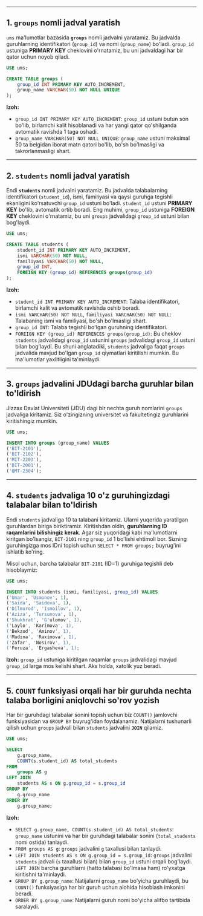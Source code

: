 -----

## 1\. `groups` nomli jadval yaratish

`ums` ma'lumotlar bazasida **`groups`** nomli jadvalni yaratamiz. Bu jadvalda guruhlarning identifikatori (`group_id`) va nomi (`group_name`) bo'ladi. `group_id` ustuniga **PRIMARY KEY** cheklovini o'rnatamiz, bu uni jadvaldagi har bir qator uchun noyob qiladi.

```sql
USE ums;

CREATE TABLE groups (
    group_id INT PRIMARY KEY AUTO_INCREMENT,
    group_name VARCHAR(50) NOT NULL UNIQUE
);
```

**Izoh:**

  * `group_id INT PRIMARY KEY AUTO_INCREMENT`: `group_id` ustuni butun son bo'lib, birlamchi kalit hisoblanadi va har yangi qator qo'shilganda avtomatik ravishda 1 taga oshadi.
  * `group_name VARCHAR(50) NOT NULL UNIQUE`: `group_name` ustuni maksimal 50 ta belgidan iborat matn qatori bo'lib, bo'sh bo'lmasligi va takrorlanmasligi shart.

-----

## 2\. `students` nomli jadval yaratish

Endi **`students`** nomli jadvalni yaratamiz. Bu jadvalda talabalarning identifikatori (`student_id`), ismi, familiyasi va qaysi guruhga tegishli ekanligini ko'rsatuvchi `group_id` ustuni bo'ladi. `student_id` ustuni **PRIMARY KEY** bo'lib, avtomatik ortib boradi. Eng muhimi, `group_id` ustuniga **FOREIGN KEY** cheklovini o'rnatamiz, bu uni `groups` jadvalidagi `group_id` ustuni bilan bog'laydi.

```sql
USE ums;

CREATE TABLE students (
    student_id INT PRIMARY KEY AUTO_INCREMENT,
    ismi VARCHAR(50) NOT NULL,
    familiyasi VARCHAR(50) NOT NULL,
    group_id INT,
    FOREIGN KEY (group_id) REFERENCES groups(group_id)
);
```

**Izoh:**

  * `student_id INT PRIMARY KEY AUTO_INCREMENT`: Talaba identifikatori, birlamchi kalit va avtomatik ravishda oshib boradi.
  * `ismi VARCHAR(50) NOT NULL`, `familiyasi VARCHAR(50) NOT NULL`: Talabaning ismi va familiyasi, bo'sh bo'lmasligi shart.
  * `group_id INT`: Talaba tegishli bo'lgan guruhning identifikatori.
  * `FOREIGN KEY (group_id) REFERENCES groups(group_id)`: Bu cheklov `students` jadvalidagi `group_id` ustunini `groups` jadvalidagi `group_id` ustuni bilan bog'laydi. Bu shuni anglatadiki, `students` jadvaliga faqat `groups` jadvalida mavjud bo'lgan `group_id` qiymatlari kiritilishi mumkin. Bu ma'lumotlar yaxlitligini ta'minlaydi.

-----

## 3\. `groups` jadvalini JDUdagi barcha guruhlar bilan to'ldirish

Jizzax Davlat Universiteti (JDU) dagi bir nechta guruh nomlarini `groups` jadvaliga kiritamiz. Siz o'zingizning universitet va fakultetingiz guruhlarini kiritishingiz mumkin.

```sql
USE ums;

INSERT INTO groups (group_name) VALUES
('BIT-2101'),
('BIT-2102'),
('MIT-2203'),
('DIT-2001'),
('QMT-2304');
```

-----

## 4\. `students` jadvaliga 10 o'z guruhingizdagi talabalar bilan to'ldirish

Endi `students` jadvaliga 10 ta talabani kiritamiz. Ularni yuqorida yaratilgan guruhlardan biriga biriktiramiz. Kiritishdan oldin, **guruhlarning ID raqamlarini bilishingiz kerak**. Agar siz yuqoridagi kabi ma'lumotlarni kiritgan bo'lsangiz, `BIT-2101` ning `group_id` 1 bo'lishi ehtimoli bor. Sizning guruhingizga mos IDni topish uchun `SELECT * FROM groups;` buyrug'ini ishlatib ko'ring.

Misol uchun, barcha talabalar `BIT-2101` (ID=1) guruhiga tegishli deb hisoblaymiz:

```sql
USE ums;

INSERT INTO students (ismi, familiyasi, group_id) VALUES
('Umar', 'Usmonov', 1),
('Saida', 'Saidova', 1),
('Dilmurod', 'Ismoilov', 1),
('Aziza', 'Tursunova', 1),
('Shukhrat', 'G'ulomov', 1),
('Laylo', 'Karimova', 1),
('Bekzod', 'Aminov', 1),
('Madina', 'Raximova', 1),
('Zafar', 'Nosirov', 1),
('Feruza', 'Ergasheva', 1);
```

**Izoh:** `group_id` ustuniga kiritilgan raqamlar `groups` jadvalidagi mavjud `group_id` larga mos kelishi shart. Aks holda, xatolik yuz beradi.

-----

## 5\. `COUNT` funksiyasi orqali har bir guruhda nechta talaba borligini aniqlovchi so'rov yozish

Har bir guruhdagi talabalar sonini topish uchun biz `COUNT()` jamlovchi funksiyasidan va `GROUP BY` buyrug'idan foydalanamiz. Natijalarni tushunarli qilish uchun `groups` jadvali bilan `students` jadvalini **`JOIN`** qilamiz.

```sql
USE ums;

SELECT
    g.group_name,
    COUNT(s.student_id) AS total_students
FROM
    groups AS g
LEFT JOIN
    students AS s ON g.group_id = s.group_id
GROUP BY
    g.group_name
ORDER BY
    g.group_name;
```

**Izoh:**

  * `SELECT g.group_name, COUNT(s.student_id) AS total_students`: `group_name` ustunini va har bir guruhdagi talabalar sonini (`total_students` nomi ostida) tanlaydi.
  * `FROM groups AS g`: `groups` jadvalini `g` taxallusi bilan tanlaydi.
  * `LEFT JOIN students AS s ON g.group_id = s.group_id`: `groups` jadvalini `students` jadvali (`s` taxallusi bilan) bilan `group_id` ustuni orqali bog'laydi. `LEFT JOIN` barcha guruhlarni (hatto talabasi bo'lmasa ham) ro'yxatga kiritishni ta'minlaydi.
  * `GROUP BY g.group_name`: Natijalarni `group_name` bo'yicha guruhlaydi, bu `COUNT()` funksiyasiga har bir guruh uchun alohida hisoblash imkonini beradi.
  * `ORDER BY g.group_name`: Natijalarni guruh nomi bo'yicha alifbo tartibida saralaydi.